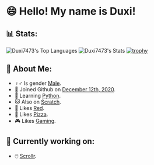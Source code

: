 # 😄 Hello! My name is Duxi!

## 📊 Stats:
![Duxi7473's Top Languages](https://github-readme-stats.vercel.app/api/top-langs/?username=gitduxi&theme=tokyonight&show_icons=true&hide_border=false&layout=compact)
![Duxi7473's Stats](https://github-readme-stats.vercel.app/api?username=gitduxi&theme=tokyonight&show_icons=true&hide_border=false&count_private=false)
[![trophy](https://github-profile-trophy.vercel.app/?username=gitduxi&theme=tokyonight)](https://github.com/ryo-ma/github-profile-trophy)

## 🤗 About Me:
  - ♀♂ Is gender [Male](https://en.wikipedia.org/wiki/Male).
  - 📆 Joined Github on [December 12th, 2020](https://en.wikipedia.org/wiki/Portal:Current_events/2020_December_12).
  - 🐍 Learning [Python](https://en.wikipedia.org/wiki/Python_(programming_language)).
  - 🐱 Also on [Scratch](https://scratch.mit.edu/users/Duxi7473).
  - 🔴 Likes [Red](https://en.wikipedia.org/wiki/Red).
  - 🍕 Likes [Pizza](https://en.wikipedia.org/wiki/Pizza).
  - 🎮 Likes [Gaming](https://en.wikipedia.org/wiki/Video_game).

## 🔧 Currently working on:
  - 🖱️ [Scrollr](https://github.com/GitDuxi/scrollr).

  <!--
**GitDuxi/GitDuxi** is a ✨ _special_ ✨ repository because its `README.md` (this file) appears on your GitHub profile.

Here are some ideas to get you started:

- 🔭 I’m currently working on ...
- 🌱 I’m currently learning ...
- 👯 I’m looking to collaborate on ...
- 🤔 I’m looking for help with ...
- 💬 Ask me about ...
- 📫 How to reach me: ...
- 😄 Pronouns: ...
- ⚡ Fun fact: ...
-->
